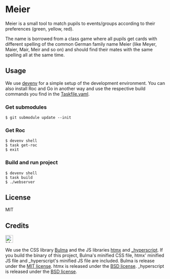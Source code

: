 # Meier

Meier is a small tool to match pupils to events/groups according to their
preferences (green, yellow, red).

The name is borrowed from a class game where all pupils get cards with different
spelling of the common German family name Meier (like Meyer, Maier, Mair, Meir
and so on) and should find their mates with the same spelling all at the same
time.

## Usage

We use [devenv](https://devenv.sh/) for a simple setup of the development
environment. You can also install Roc and Go in another way and use the
respective build commands you find in the [Taskfile.yaml](Taskfile.yaml).

### Get submodules

    $ git submodule update --init

### Get Roc

    $ devenv shell
    $ task get-roc
    $ exit

### Build and run project

    $ devenv shell
    $ task build
    $ ./webserver

## License

MIT

## Credits

<img alt="Made with Bulma" src="https://bulma.io/images/made-with-bulma.png" height=24>

We use the CSS library [Bulma](https://bulma.io/) and the JS libraries
[htmx](https://htmx.org/) and [_hyperscript](https://hyperscript.org/). If you
build the binary of this project, Bulma's minified CSS file, htmx' minified JS
file and _hyperscript's minified JS file are included. Bulma is release under
the [MIT license](Server/assets/bulma/LICENSE). htmx is released under the [BSD
license](Server/assets/htmx/LICENSE). _hyperscript is released under the [BSD
license](Server/assets/_hyperscript/LICENSE).
